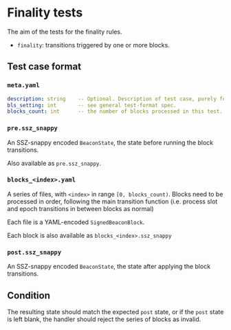 # Finality tests

The aim of the tests for the finality rules.

- `finality`: transitions triggered by one or more blocks.

## Test case format

### `meta.yaml`

```yaml
description: string    -- Optional. Description of test case, purely for debugging purposes.
bls_setting: int       -- see general test-format spec.
blocks_count: int      -- the number of blocks processed in this test.
```

### `pre.ssz_snappy`

An SSZ-snappy encoded `BeaconState`, the state before running the block transitions.

Also available as `pre.ssz_snappy`.

### `blocks_<index>.yaml`

A series of files, with `<index>` in range `[0, blocks_count)`. Blocks need to be processed in order,
following the main transition function (i.e. process slot and epoch transitions in between blocks as normal)

Each file is a YAML-encoded `SignedBeaconBlock`.

Each block is also available as `blocks_<index>.ssz_snappy`

### `post.ssz_snappy`

An SSZ-snappy encoded `BeaconState`, the state after applying the block transitions.

## Condition

The resulting state should match the expected `post` state, or if the `post` state is left blank,
the handler should reject the series of blocks as invalid.
